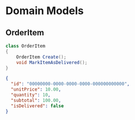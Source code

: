 # Domain Models

## OrderItem

```csharp
class OrderItem
{
    OrderItem Create();
    void MarkItemAsDelivered();
}
```

```json
{
  "id": "00000000-0000-0000-0000-000000000000",
  "unitPrice": 10.00,
  "quantity": 10,
  "subtotal": 100.00,
  "isDelivered": false
}
```